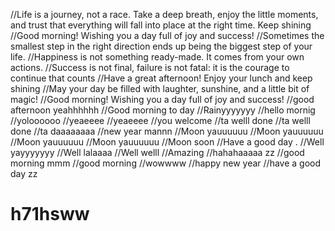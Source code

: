 //Life is a journey, not a race. Take a deep breath, enjoy the little moments, and trust that everything will fall into place at the right time. Keep shining
//Good morning! Wishing you a day full of joy and success!
//Sometimes the smallest step in the right direction ends up being the biggest step of your life.
//Happiness is not something ready-made. It comes from your own actions.
//Success is not final, failure is not fatal: it is the courage to continue that counts
//Have a great afternoon! Enjoy your lunch and keep shining
//May your day be filled with laughter, sunshine, and a little bit of magic!
//Good morning! Wishing you a day full of joy and success!
//good afternoon yeahhhhhh
//Good morning to day
//Rainyyyyyyy
//hello mornig
//yoloooooo
//yeaeeee
//yeaeeee
//you welcome
//ta welll done
//ta welll done
//ta daaaaaaaa
//new year mannn
//Moon yauuuuuu
//Moon yauuuuuu
//Moon yauuuuuu
//Moon yauuuuuu
//Moon soon
//Have a good day .
//Well yayyyyyyy
//Well lalaaaa
//Well welll
//Amazing
//hahahaaaaa zz
//good morning mmm
//good morning
//wowwww
//happy new year
//have a good day zz
# h71hsww
